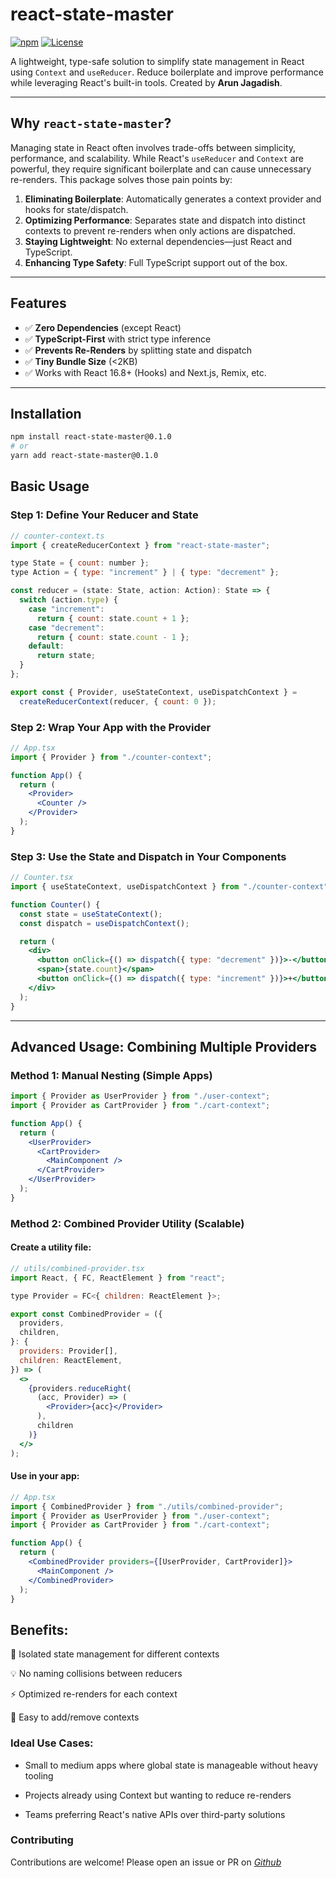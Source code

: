 # react-state-master

[![npm](https://img.shields.io/npm/v/react-state-master)](https://www.npmjs.com/package/react-state-master)
[![License](https://img.shields.io/npm/l/react-state-master)](LICENSE)

A lightweight, type-safe solution to simplify state management in React using `Context` and `useReducer`. Reduce boilerplate and improve performance while leveraging React's built-in tools. Created by **Arun Jagadish**.

---

## Why `react-state-master`?

Managing state in React often involves trade-offs between simplicity, performance, and scalability. While React's `useReducer` and `Context` are powerful, they require significant boilerplate and can cause unnecessary re-renders. This package solves those pain points by:

1. **Eliminating Boilerplate**: Automatically generates a context provider and hooks for state/dispatch.
2. **Optimizing Performance**: Separates state and dispatch into distinct contexts to prevent re-renders when only actions are dispatched.
3. **Staying Lightweight**: No external dependencies—just React and TypeScript.
4. **Enhancing Type Safety**: Full TypeScript support out of the box.

---

## Features

- ✅ **Zero Dependencies** (except React)
- ✅ **TypeScript-First** with strict type inference
- ✅ **Prevents Re-Renders** by splitting state and dispatch
- ✅ **Tiny Bundle Size** (<2KB)
- ✅ Works with React 16.8+ (Hooks) and Next.js, Remix, etc.

---

## Installation

```bash
npm install react-state-master@0.1.0
# or
yarn add react-state-master@0.1.0
```

## Basic Usage

### Step 1: Define Your Reducer and State

```jsx
// counter-context.ts
import { createReducerContext } from "react-state-master";

type State = { count: number };
type Action = { type: "increment" } | { type: "decrement" };

const reducer = (state: State, action: Action): State => {
  switch (action.type) {
    case "increment":
      return { count: state.count + 1 };
    case "decrement":
      return { count: state.count - 1 };
    default:
      return state;
  }
};

export const { Provider, useStateContext, useDispatchContext } =
  createReducerContext(reducer, { count: 0 });
```

### Step 2: Wrap Your App with the Provider

```jsx
// App.tsx
import { Provider } from "./counter-context";

function App() {
  return (
    <Provider>
      <Counter />
    </Provider>
  );
}
```

### Step 3: Use the State and Dispatch in Your Components

```jsx
// Counter.tsx
import { useStateContext, useDispatchContext } from "./counter-context";

function Counter() {
  const state = useStateContext();
  const dispatch = useDispatchContext();

  return (
    <div>
      <button onClick={() => dispatch({ type: "decrement" })}>-</button>
      <span>{state.count}</span>
      <button onClick={() => dispatch({ type: "increment" })}>+</button>
    </div>
  );
}
```

---

## Advanced Usage: Combining Multiple Providers

### Method 1: Manual Nesting (Simple Apps)

```jsx
import { Provider as UserProvider } from "./user-context";
import { Provider as CartProvider } from "./cart-context";

function App() {
  return (
    <UserProvider>
      <CartProvider>
        <MainComponent />
      </CartProvider>
    </UserProvider>
  );
}
```

### Method 2: Combined Provider Utility (Scalable)

#### Create a utility file:

```jsx
// utils/combined-provider.tsx
import React, { FC, ReactElement } from "react";

type Provider = FC<{ children: ReactElement }>;

export const CombinedProvider = ({
  providers,
  children,
}: {
  providers: Provider[],
  children: ReactElement,
}) => (
  <>
    {providers.reduceRight(
      (acc, Provider) => (
        <Provider>{acc}</Provider>
      ),
      children
    )}
  </>
);
```

#### Use in your app:

```jsx
// App.tsx
import { CombinedProvider } from "./utils/combined-provider";
import { Provider as UserProvider } from "./user-context";
import { Provider as CartProvider } from "./cart-context";

function App() {
  return (
    <CombinedProvider providers={[UserProvider, CartProvider]}>
      <MainComponent />
    </CombinedProvider>
  );
}
```

## Benefits:

🚀 Isolated state management for different contexts

💡 No naming collisions between reducers

⚡ Optimized re-renders for each context

🔄 Easy to add/remove contexts

### Ideal Use Cases:

- Small to medium apps where global state is manageable without heavy tooling

- Projects already using Context but wanting to reduce re-renders

- Teams preferring React's native APIs over third-party solutions

### Contributing

Contributions are welcome! Please open an issue or PR on _[Github](https://github.com/arunjagadishsd/react-state-master/issues)_
